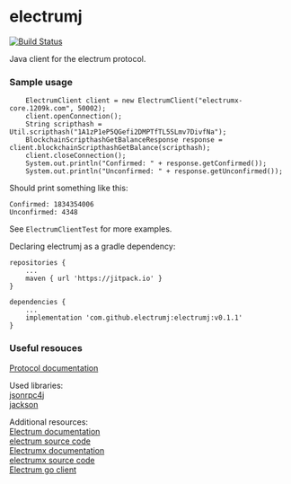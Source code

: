# electrumj

[![Build Status](https://travis-ci.com/electrumj/electrumj.svg?branch=main)](https://travis-ci.org/electrumj/electrumj)

Java client for the electrum protocol.

### Sample usage

```
    ElectrumClient client = new ElectrumClient("electrumx-core.1209k.com", 50002);
    client.openConnection();
    String scripthash = Util.scripthash("1A1zP1eP5QGefi2DMPTfTL5SLmv7DivfNa");
    BlockchainScripthashGetBalanceResponse response = client.blockchainScripthashGetBalance(scripthash);
    client.closeConnection();
    System.out.println("Confirmed: " + response.getConfirmed());
    System.out.println("Unconfirmed: " + response.getUnconfirmed());
```

Should print something like this:

```
Confirmed: 1834354006
Unconfirmed: 4348
```

See `ElectrumClientTest` for more examples.

Declaring electrumj as a gradle dependency:
```
repositories {
    ...
    maven { url 'https://jitpack.io' }
}

dependencies {
    ...
    implementation 'com.github.electrumj:electrumj:v0.1.1'
}
```

### Useful resouces
[Protocol documentation](https://electrumx-spesmilo.readthedocs.io/en/latest/protocol-methods.html)
<br/>

Used libraries:<br/>
[jsonrpc4j](https://github.com/briandilley/jsonrpc4j) <br/>
[jackson](https://github.com/FasterXML/jackson)
<br/>

Additional resources:<br/>
[Electrum documentation](https://electrum.readthedocs.io/en/latest/faq.html) <br/>
[electrum source code](https://github.com/spesmilo/electrum) <br/>
[Electrumx documentation](https://electrumx-spesmilo.readthedocs.io/en/latest/) <br/>
[electrumx source code](https://github.com/spesmilo/electrumx) <br/>
[Electrum go client](https://github.com/checksum0/go-electrum)

 